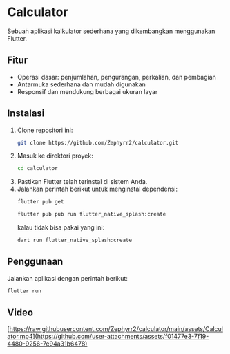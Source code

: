 # Calculator

Sebuah aplikasi kalkulator sederhana yang dikembangkan menggunakan Flutter.

## Fitur
- Operasi dasar: penjumlahan, pengurangan, perkalian, dan pembagian
- Antarmuka sederhana dan mudah digunakan
- Responsif dan mendukung berbagai ukuran layar

## Instalasi
1. Clone repositori ini:
   ```sh
   git clone https://github.com/Zephyrr2/calculator.git
   ```
2. Masuk ke direktori proyek:
   ```sh
   cd calculator
   ```
3. Pastikan Flutter telah terinstal di sistem Anda.
4. Jalankan perintah berikut untuk menginstal dependensi:
   ```sh
   flutter pub get
   ```
   ```sh
   flutter pub pub run flutter_native_splash:create
   ```
   kalau tidak bisa pakai yang ini:
   ```sh
   dart run flutter_native_splash:create
   ```

## Penggunaan
Jalankan aplikasi dengan perintah berikut:
```sh
flutter run
```

## Video
[https://raw.githubusercontent.com/Zephyrr2/calculator/main/assets/Calculator.mp4](https://github.com/user-attachments/assets/f01477e3-7f19-4480-9256-7e94a31b6478)
